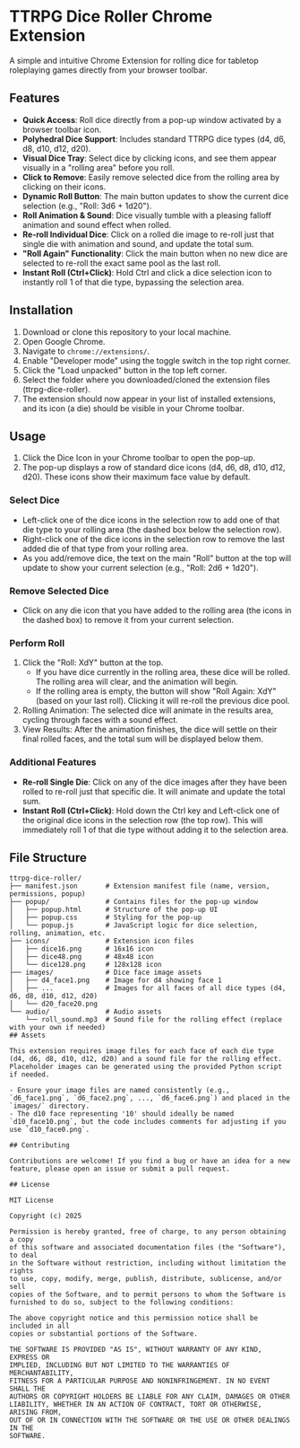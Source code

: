 # TTRPG Dice Roller Chrome Extension

A simple and intuitive Chrome Extension for rolling dice for tabletop roleplaying games directly from your browser toolbar.

## Features

- **Quick Access**: Roll dice directly from a pop-up window activated by a browser toolbar icon.
- **Polyhedral Dice Support**: Includes standard TTRPG dice types (d4, d6, d8, d10, d12, d20).
- **Visual Dice Tray**: Select dice by clicking icons, and see them appear visually in a "rolling area" before you roll.
- **Click to Remove**: Easily remove selected dice from the rolling area by clicking on their icons.
- **Dynamic Roll Button**: The main button updates to show the current dice selection (e.g., "Roll: 3d6 + 1d20").
- **Roll Animation & Sound**: Dice visually tumble with a pleasing falloff animation and sound effect when rolled.
- **Re-roll Individual Dice**: Click on a rolled die image to re-roll just that single die with animation and sound, and update the total sum.
- **"Roll Again" Functionality**: Click the main button when no new dice are selected to re-roll the exact same pool as the last roll.
- **Instant Roll (Ctrl+Click)**: Hold Ctrl and click a dice selection icon to instantly roll 1 of that die type, bypassing the selection area.

## Installation

1. Download or clone this repository to your local machine.
2. Open Google Chrome.
3. Navigate to `chrome://extensions/`.
4. Enable "Developer mode" using the toggle switch in the top right corner.
5. Click the "Load unpacked" button in the top left corner.
6. Select the folder where you downloaded/cloned the extension files (ttrpg-dice-roller).
7. The extension should now appear in your list of installed extensions, and its icon (a die) should be visible in your Chrome toolbar.

## Usage

1. Click the Dice Icon in your Chrome toolbar to open the pop-up.
2. The pop-up displays a row of standard dice icons (d4, d6, d8, d10, d12, d20). These icons show their maximum face value by default.

### Select Dice
- Left-click one of the dice icons in the selection row to add one of that die type to your rolling area (the dashed box below the selection row).
- Right-click one of the dice icons in the selection row to remove the last added die of that type from your rolling area.
- As you add/remove dice, the text on the main "Roll" button at the top will update to show your current selection (e.g., "Roll: 2d6 + 1d20").

### Remove Selected Dice
- Click on any die icon that you have added to the rolling area (the icons in the dashed box) to remove it from your current selection.

### Perform Roll
1. Click the "Roll: XdY" button at the top.
   - If you have dice currently in the rolling area, these dice will be rolled. The rolling area will clear, and the animation will begin.
   - If the rolling area is empty, the button will show "Roll Again: XdY" (based on your last roll). Clicking it will re-roll the previous dice pool.
2. Rolling Animation: The selected dice will animate in the results area, cycling through faces with a sound effect.
3. View Results: After the animation finishes, the dice will settle on their final rolled faces, and the total sum will be displayed below them.

### Additional Features
- **Re-roll Single Die**: Click on any of the dice images after they have been rolled to re-roll just that specific die. It will animate and update the total sum.
- **Instant Roll (Ctrl+Click)**: Hold down the Ctrl key and Left-click one of the original dice icons in the selection row (the top row). This will immediately roll 1 of that die type without adding it to the selection area.

## File Structure

```
ttrpg-dice-roller/
├── manifest.json       # Extension manifest file (name, version, permissions, popup)
├── popup/              # Contains files for the pop-up window
│   ├── popup.html      # Structure of the pop-up UI
│   ├── popup.css       # Styling for the pop-up
│   └── popup.js        # JavaScript logic for dice selection, rolling, animation, etc.
├── icons/              # Extension icon files
│   ├── dice16.png      # 16x16 icon
│   ├── dice48.png      # 48x48 icon
│   └── dice128.png     # 128x128 icon
├── images/             # Dice face image assets
│   ├── d4_face1.png    # Image for d4 showing face 1
│   ├── ...             # Images for all faces of all dice types (d4, d6, d8, d10, d12, d20)
│   └── d20_face20.png
└── audio/              # Audio assets
    └── roll_sound.mp3  # Sound file for the rolling effect (replace with your own if needed)
## Assets

This extension requires image files for each face of each die type (d4, d6, d8, d10, d12, d20) and a sound file for the rolling effect. Placeholder images can be generated using the provided Python script if needed.

- Ensure your image files are named consistently (e.g., `d6_face1.png`, `d6_face2.png`, ..., `d6_face6.png`) and placed in the `images/` directory.
- The d10 face representing '10' should ideally be named `d10_face10.png`, but the code includes comments for adjusting if you use `d10_face0.png`.

## Contributing

Contributions are welcome! If you find a bug or have an idea for a new feature, please open an issue or submit a pull request.

## License

MIT License

Copyright (c) 2025 

Permission is hereby granted, free of charge, to any person obtaining a copy
of this software and associated documentation files (the "Software"), to deal
in the Software without restriction, including without limitation the rights
to use, copy, modify, merge, publish, distribute, sublicense, and/or sell
copies of the Software, and to permit persons to whom the Software is
furnished to do so, subject to the following conditions:

The above copyright notice and this permission notice shall be included in all
copies or substantial portions of the Software.

THE SOFTWARE IS PROVIDED "AS IS", WITHOUT WARRANTY OF ANY KIND, EXPRESS OR
IMPLIED, INCLUDING BUT NOT LIMITED TO THE WARRANTIES OF MERCHANTABILITY,
FITNESS FOR A PARTICULAR PURPOSE AND NONINFRINGEMENT. IN NO EVENT SHALL THE
AUTHORS OR COPYRIGHT HOLDERS BE LIABLE FOR ANY CLAIM, DAMAGES OR OTHER
LIABILITY, WHETHER IN AN ACTION OF CONTRACT, TORT OR OTHERWISE, ARISING FROM,
OUT OF OR IN CONNECTION WITH THE SOFTWARE OR THE USE OR OTHER DEALINGS IN THE
SOFTWARE.